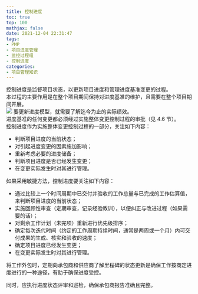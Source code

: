 ```yaml
---
title: 控制进度
toc: true
top: 100
mathjax: false
date: 2021-12-04 22:31:47
tags:
- PMP
- 项目进度管理
- 监控过程组
- 控制进度
categories:
- 项目管理知识
---
```

控制进度是监督项目状态，以更新项目进度和管理进度基准变更的过程。  
本过程的主要作用是在整个项目期间保持对进度基准的维护，且需要在整个项目期间开展。  
<img src="https://ddabb.github.io/photos/pmpimages/数据流向图/6.6控制进度.png"/>
要更新进度模型，就需要了解迄今为止的实际绩效。  
进度基准的任何变更都必须经过实施整体变更控制过程的审批（见 4.6 节）。  
控制进度作为实施整体变更控制过程的一部分，关注如下内容：  

- 判断项目进度的当前状态；
- 对引起进度变更的因素施加影响；
- 重新考虑必要的进度储备；
- 判断项目进度是否已经发生变更；
- 在变更实际发生时对其进行管理。  

如果采用敏捷方法，控制进度要关注如下内容：  

- 通过比较上一个时间周期中已交付并验收的工作总量与已完成的工作估算值，来判断项目进度的当前状态；
- 实施回顾性审查（定期审查，记录经验教训），以便纠正与改进过程（如果需要的话）；
- 对剩余工作计划（未完项）重新进行优先级排序；
- 确定每次迭代时间（约定的工作周期持续时间，通常是两周或一个月）内可交付成果的生成、核实和验收的速度；
- 确定项目进度已经发生变更；
- 在变更实际发生时对其进行管理。  

将工作外包时，定期向承包商和供应商了解里程碑的状态更新是确保工作按商定进度进行的一种途径，有助于确保进度受控。  

同时，应执行进度状态评审和巡检，确保承包商报告准确且完整。
